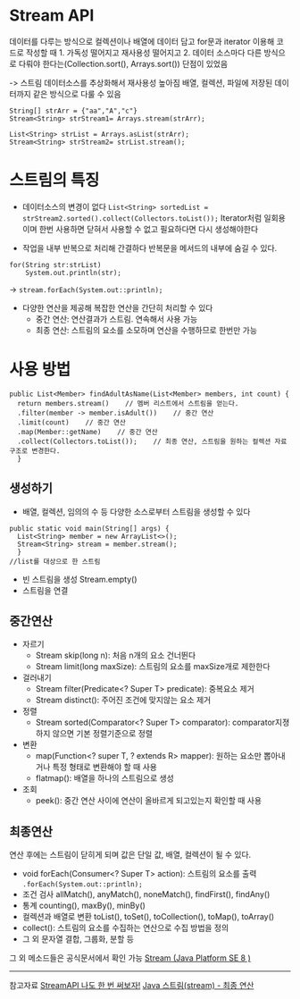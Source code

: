 # Stream API
데이터를 다루는 방식으로
컬렉션이나 배열에 데이터 담고 for문과 iterator 이용해 코드로 작성할 때
	1. 가독성 떨어지고 재사용성 떨어지고
	2. 데이터 소스마다 다른 방식으로 다뤄야 한다는(Collection.sort(), Arrays.sort()) 단점이 있었음

-> 스트림
데이터소스를 추상화해서 재사용성 높아짐
배열, 컬렉션, 파일에 저장된 데이터까지 같은 방식으로 다룰 수 있음
```
String[] strArr = {"aa","A","c"}
Stream<String> strStream1= Arrays.stream(strArr);

List<String> strList = Arrays.asList(strArr);
Stream<String> strStream2= strList.stream();

```


# 스트림의 특징
* 데이터소스의 변경이 없다
`List<String> sortedList = strStream2.sorted().collect(Collectors.toList());`
Iterator처럼 일회용이며 한번 사용하면 닫혀서 사용할 수 없고 필요하다면 다시 생성해야한다

* 작업을 내부 반복으로 처리해 간결하다
반복문을 메서드의 내부에 숨길 수 있다. 
```
for(String str:strList)
	System.out.println(str);
```
-> `stream.forEach(System.out::println);`

* 다양한 연산을 제공해 복잡한 연산을 간단히 처리할 수 있다
	* 중간 연산: 연산결과가 스트림. 연속해서 사용 가능
	* 최종 연산: 스트림의 요소를 소모하며 연산을 수행하므로 한번만 가능

# 사용 방법
```
public List<Member> findAdultAsName(List<Member> members, int count) {
  return members.stream()    // 멤버 리스트에서 스트림을 얻는다.
  .filter(member -> member.isAdult())    // 중간 연산
  .limit(count)    // 중간 연산
  .map(Member::getName)    // 중간 연산
  .collect(Collectors.toList());    // 최종 연산, 스트림을 원하는 컬렉션 자료구조로 변경한다.
  }
```

## 생성하기
* 배열, 컬렉션, 임의의 수 등 다양한 소스로부터 스트림을 생성할 수 있다

```
public static void main(String[] args) {
  List<String> member = new ArrayList<>();
  Stream<String> stream = member.stream();
  }
//list를 대상으로 한 스트림
```
* 빈 스트림을 생성
Stream.empty()
* 스트림을 연결

## 중간연산
* 자르기
	* Stream<T> skip(long n): 처음 n개의 요소 건너뛴다
	* Stream<T> limit(long maxSize): 스트림의 요소를 maxSize개로 제한한다
* 걸러내기
	* Stream<T> filter(Predicate<? Super T> predicate): 중복요소 제거
	* Stream<T> distinct(): 주어진 조건에 맞지않는 요소 제거
* 정렬
	* Stream<T> sorted(Comparator<? Super T> comparator): comparator지졍하지 않으면 기본 정렬기준으로 정렬
* 변환
	* map(Function<? super T, ? extends R> mapper): 원하는 요소만 뽑아내거나 특정 형태로 변환해야 할 때 사용
	* flatmap(): 배열을 하나의 스트림으로 생성
* 조회
	* peek(): 중간 연산 사이에 연산이 올바르게 되고있는지 확인할 때 사용

## 최종연산
연산 후에는 스트림이 닫히게 되며 값은 단일 값, 배열, 컬렉션이 될 수 있다.
* void forEach(Consumer<? Super T> action): 스트림의 요소를 출력
	`.forEach(System.out::println);`
* 조건 검사
allMatch(), anyMatch(), noneMatch(), findFirst(), findAny()
* 통계
counting(), maxBy(), minBy()
* 컬렉션과 배열로 변환
toList(),  toSet(), toCollection(), toMap(), toArray()
* collect(): 스트림의 요소를 수집하는 연산으로 수집 방법을 정의
* 그 외 문자열 결합, 그룹화, 분할 등

그 외 메소드들은 공식문서에서 확인 가능
[Stream (Java Platform SE 8 )](https://docs.oracle.com/javase/8/docs/api/java/util/stream/Stream.html)

- - - -
참고자료
[StreamAPI 나도 한 번 써보자!](https://tecoble.techcourse.co.kr/post/2021-05-23-stream-api-basic/)
[Java 스트림(stream) - 최종 연산](https://velog.io/@max9106/Java-%EC%8A%A4%ED%8A%B8%EB%A6%BCstream-%EC%B5%9C%EC%A2%85-%EC%97%B0%EC%82%B0)
